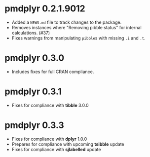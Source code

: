 # pmdplyr 0.2.1.9012

* Added a `NEWS.md` file to track changes to the package.
* Removes instances where "Removing pibble status" for internal calculations. (#37)
* Fixes warnings from manipulating `pibble`s with missing `.i` and `.t`.

# pmdplyr 0.3.0

* Includes fixes for full CRAN compliance.

# pmdplyr 0.3.1

* Fixes for compliance with **tibble** 3.0.0

# pmdplyr 0.3.3

* Fixes for compliance with **dplyr** 1.0.0
* Prepares for compliance with upcoming **tsibble** update
* Fixes for compliance with **sjlabelled** update


